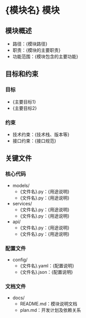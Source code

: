# {模块名} 模块

## 模块概述

- 路径：{模块路径}
- 职责：{模块的主要职责}
- 功能范围：{模块包含的主要功能}

## 目标和约束

### 目标

- {主要目标1}
- {主要目标2}

### 约束

- 技术约束：{技术栈、版本等}
- 接口约束：{接口规范}

## 关键文件

### 核心代码

- models/
  * {文件名}.py：{用途说明}
  * {文件名}.py：{用途说明}
- services/
  * {文件名}.py：{用途说明}
  * {文件名}.py：{用途说明}
- api/
  * {文件名}.py：{用途说明}
  * {文件名}.py：{用途说明}

### 配置文件

- config/
  * {文件名}.yaml：{配置说明}
  * {文件名}.json：{配置说明}

### 文档文件

- docs/
  * README.md：模块说明文档
  * plan.md：开发计划及依赖关系 
